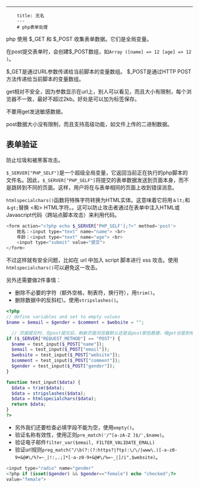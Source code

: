 ---
        title: 无名
        ---
        # php表单处理



php 使用 $_GET 和 $_POST 收集表单数据。它们是全局变量。

在post提交表单时，会创建$_POST数组，如`Array ([name] => 12 [age] => 12 )`。

$_GET是通过URL参数传递给当前脚本的变量数组。 $_POST是通过HTTP POST方法传递给当前脚本的变量数组。

get相对不安全，因为参数显示在url上，别人可以看见，而且大小有限制，每个浏览器不一致，最好不超过2kb。好处是可以加为标签保存。

不要用get发送敏感数据。

post数据大小没有限制，而且支持高级功能，如文件上传的二进制数据。

## 表单验证

防止垃圾和被黑客攻击。

`$_SERVER["PHP_SELF"]`是一个超级全局变量，它返回当前正在执行的php脚本的文件名。因此，`$_SERVER["PHP_SELF"]`将提交的表单数据发送到页面本身，而不是跳转到不同的页面。这样，用户将在与表单相同的页面上收到错误消息。
                                                    
`htmlspecialchars()`函数将特殊字符转换为HTML实体。这意味着它将用`＆lt;`和`＆gt;`替换 <和> HTML字符。。这可以防止攻击者通过在表单中​​注入HTML或Javascript代码（跨站点脚本攻击）来利用代码。

```php
<form action="<?php echo $_SERVER['PHP_SELF'];?>" method='post'>
    姓名：<input type="text" name="name"> <br>
    年龄：<input type="text" name="age"> <br>
    <input type="submit" value="提交">
</form>
```

不过这样就有安全问题，比如在 url 中加入 script 脚本进行 xss 攻击。使用`htmlspecialchars()`可以避免这一攻击。

另外还需要做2件事情：
- 删除不必要的字符（额外空格，制表符，换行符），用`trim()`。
- 删除数据中的反斜杠\，使用`stripslashes()`。    

```php
<?php
// define variables and set to empty values
$name = $email = $gender = $comment = $website = "";

  // 页面提交时，在post提交后，刷新页面浏览器默认还是会post那些数据，哦get也是到地址上提交，所以一样
if ($_SERVER["REQUEST_METHOD"] == "POST") {
  $name = test_input($_POST["name"]);
  $email = test_input($_POST["email"]);
  $website = test_input($_POST["website"]);
  $comment = test_input($_POST["comment"]);
  $gender = test_input($_POST["gender"]);
}

function test_input($data) {
  $data = trim($data);
  $data = stripslashes($data);
  $data = htmlspecialchars($data);
  return $data;
}
?>
```

- 另外我们还要检查必填字段不能为空，使用`empty()`。
- 验证名称有效性，使用正则`pre_match('/^[a-zA-Z ]$/',$name)`。
- 验证电子邮件`filter_var($email, FILTER_VALIDATE_EMALL)`
- 验证url规则`preg_match("/\b(?:(?:https?|ftp):\/\/|www\.)[-a-z0-9+&@#\/%?=~_|!:,.;]*[-a-z0-9+&@#\/%=~_|]/i",$website)`。


```php
<input type="radio" name="gender"
<?php if (isset($gender) && $gender=="female") echo "checked";?>
value="female">
```
